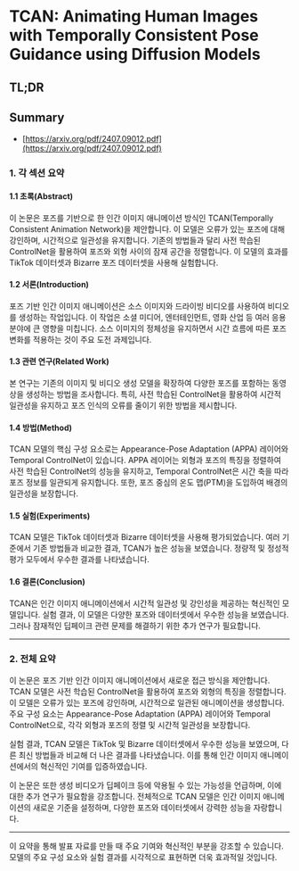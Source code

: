# TCAN: Animating Human Images with Temporally Consistent Pose Guidance using Diffusion Models
## TL;DR
## Summary
- [https://arxiv.org/pdf/2407.09012.pdf](https://arxiv.org/pdf/2407.09012.pdf)

### 1. 각 섹션 요약

#### 1.1 초록(Abstract)
이 논문은 포즈를 기반으로 한 인간 이미지 애니메이션 방식인 TCAN(Temporally Consistent Animation Network)을 제안합니다. 이 모델은 오류가 있는 포즈에 대해 강인하며, 시간적으로 일관성을 유지합니다. 기존의 방법들과 달리 사전 학습된 ControlNet을 활용하여 포즈와 외형 사이의 잠재 공간을 정렬합니다. 이 모델의 효과를 TikTok 데이터셋과 Bizarre 포즈 데이터셋을 사용해 실험합니다.

#### 1.2 서론(Introduction)
포즈 기반 인간 이미지 애니메이션은 소스 이미지와 드라이빙 비디오를 사용하여 비디오를 생성하는 작업입니다. 이 작업은 소셜 미디어, 엔터테인먼트, 영화 산업 등 여러 응용 분야에 큰 영향을 미칩니다. 소스 이미지의 정체성을 유지하면서 시간 흐름에 따른 포즈 변화를 적용하는 것이 주요 도전 과제입니다.

#### 1.3 관련 연구(Related Work)
본 연구는 기존의 이미지 및 비디오 생성 모델을 확장하여 다양한 포즈를 포함하는 동영상을 생성하는 방법을 조사합니다. 특히, 사전 학습된 ControlNet을 활용하여 시간적 일관성을 유지하고 포즈 인식의 오류를 줄이기 위한 방법을 제시합니다.

#### 1.4 방법(Method)
TCAN 모델의 핵심 구성 요소로는 Appearance-Pose Adaptation (APPA) 레이어와 Temporal ControlNet이 있습니다. APPA 레이어는 외형과 포즈의 특징을 정렬하여 사전 학습된 ControlNet의 성능을 유지하고, Temporal ControlNet은 시간 축을 따라 포즈 정보를 일관되게 유지합니다. 또한, 포즈 중심의 온도 맵(PTM)을 도입하여 배경의 일관성을 보장합니다.

#### 1.5 실험(Experiments)
TCAN 모델은 TikTok 데이터셋과 Bizarre 데이터셋을 사용해 평가되었습니다. 여러 기준에서 기존 방법들과 비교한 결과, TCAN가 높은 성능을 보였습니다. 정량적 및 정성적 평가 모두에서 우수한 결과를 나타냈습니다.

#### 1.6 결론(Conclusion)
TCAN은 인간 이미지 애니메이션에서 시간적 일관성 및 강인성을 제공하는 혁신적인 모델입니다. 실험 결과, 이 모델은 다양한 포즈와 데이터셋에서 우수한 성능을 보였습니다. 그러나 잠재적인 딥페이크 관련 문제를 해결하기 위한 추가 연구가 필요합니다.

---

### 2. 전체 요약

이 논문은 포즈 기반 인간 이미지 애니메이션에서 새로운 접근 방식을 제안합니다. TCAN 모델은 사전 학습된 ControlNet을 활용하여 포즈와 외형의 특징을 정렬합니다. 이 모델은 오류가 있는 포즈에 강인하며, 시간적으로 일관된 애니메이션을 생성합니다. 주요 구성 요소는 Appearance-Pose Adaptation (APPA) 레이어와 Temporal ControlNet으로, 각각 외형과 포즈의 정렬 및 시간적 일관성을 보장합니다.

실험 결과, TCAN 모델은 TikTok 및 Bizarre 데이터셋에서 우수한 성능을 보였으며, 다른 최신 방법들과 비교해 더 나은 결과를 나타냈습니다. 이를 통해 인간 이미지 애니메이션에서의 혁신적인 기여를 입증하였습니다.

이 논문은 또한 생성 비디오가 딥페이크 등에 악용될 수 있는 가능성을 언급하며, 이에 대한 추가 연구가 필요함을 강조합니다. 전체적으로 TCAN 모델은 인간 이미지 애니메이션의 새로운 기준을 설정하며, 다양한 포즈와 데이터셋에서 강력한 성능을 자랑합니다.

---

이 요약을 통해 발표 자료를 만들 때 주요 기여와 혁신적인 부분을 강조할 수 있습니다. 모델의 주요 구성 요소와 실험 결과를 시각적으로 표현하면 더욱 효과적일 것입니다.